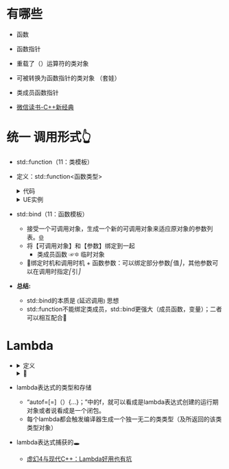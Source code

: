 
# 有哪些
 - 函数
 - 函数指针

 - 重载了（）运算符的类对象  
 - 可被转换为函数指针的类对象 （套娃）
 - 类成员函数指针

 - [微信读书-C++新经典]

# 统一 调用形式👆
 - std::function（11：类模板）
  - 定义：std::function<函数类型>
    <details>
    <summary>代码</summary>
   
    ```C++
    bool fun(int a, int b)
    //函数类型为bool(int,int)
    //函数指针pF为bool(*pF)(int,int)
    std::function<bool(int,int)> f1 = fun;
    ```
    </details>
    
    <details>
    <summary>UE实例</summary>
    
    ![image](https://github.com/lanwu5/lantz.github.io/assets/42904565/cb4ffa5c-1458-43d7-bd5b-76916380de9d)

    </details>

 - std::bind（11：函数模板）
    - 接受一个可调用对象，生成一个新的可调用对象来适应原对象的参数列表。[🌐 ]
    - 将【可调用对象】和【参数】绑定到一起
      - 类成员函数 ☞🔯 临时对象
    - 📐绑定时机和调用时机 + 函数参数：可以绑定部分参数⎛值⎠，其他参数可以在调用时指定⎛引⎠


 - **总结:**
    - std::bind的本质是 ⦅延迟调用⦆ 思想 
    - std::function不能绑定类成员，std::bind更强大（成员函数，变量）；二者可以相互配合🍻
      
# Lambda
 -  
   <details>
    <summary>定义</summary>
   
    ```C++
    [捕获列表](参数列表)->返回类型{函数体;} 必须返回类型后置
    
    ```
    
   </details>
   
   <details>
   <summary>📐</summary>
  
   ```C++
   //结合for_each 
     std::vector<int> MyArray = { 1, 2, 3, 4, 5 };
     int sum =0 ;
     for_each( MyArray.begin(), MyArray.end(), [&sum](int n) { sum += n; } );
   //结合函数指针（捕获列表为空的可转换成一个普通函数指针
     using funtype = int (*)(int);
     funtype pF = [](int n) { return n * 2; };
     int result = pF(5);
   ```
   </details>
   
 - lambda表达式的类型和存储
   - “autof=[=]（）{…}；”中的f，就可以看成是lambda表达式创建的运行期对象或者说看成是一个闭包。
   - 每个lambda都会触发编译器生成一个独一无二的类类型（及所返回的该类类型对象）

 - lambda表达式捕获的🕳
   - [虚幻4与现代C++：Lambda好用也有坑]


[微信读书-C++新经典]:https://weread.qq.com/web/reader/55f32d30813ab6ea1g017832k33e3289021c33e75ff09694?
[🌐 ]:https://blog.csdn.net/qq_38410730/article/details/103637778#:~:text=std%3A%3Abind%E5%8F%AF%E4%BB%A5%E7%9C%8B%E4%BD%9C%E4%B8%80%E4%B8%AA%E9%80%9A%E7%94%A8%E7%9A%84%E5%87%BD%E6%95%B0%E9%80%82%E9%85%8D%E5%99%A8%EF%BC%8C%E5%AE%83%E6%8E%A5%E5%8F%97%E4%B8%80%E4%B8%AA%E5%8F%AF%E8%B0%83%E7%94%A8%E5%AF%B9%E8%B1%A1%EF%BC%8C%E7%94%9F%E6%88%90%E4%B8%80%E4%B8%AA%E6%96%B0%E7%9A%84%E5%8F%AF%E8%B0%83%E7%94%A8%E5%AF%B9%E8%B1%A1%E6%9D%A5%E9%80%82%E5%BA%94%E5%8E%9F%E5%AF%B9%E8%B1%A1%E7%9A%84%E5%8F%82%E6%95%B0%E5%88%97%E8%A1%A8%E3%80%82

[虚幻4与现代C++：Lambda好用也有坑]:https://neil3d.github.io/unreal/mpp-lambda.html
